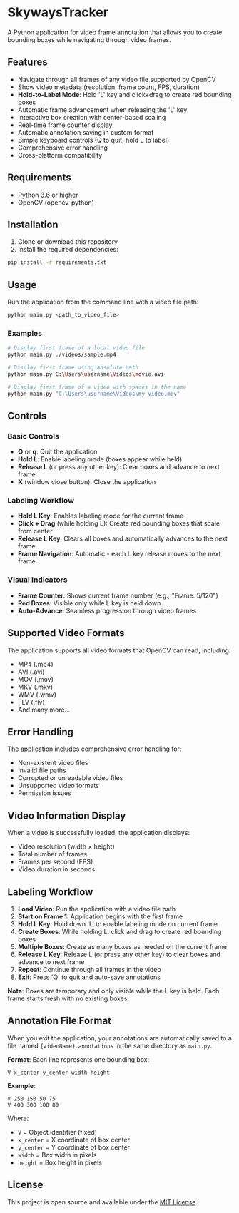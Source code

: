 # SkywaysTracker

A Python application for video frame annotation that allows you to create bounding boxes while navigating through video frames.

## Features

- Navigate through all frames of any video file supported by OpenCV
- Show video metadata (resolution, frame count, FPS, duration)
- **Hold-to-Label Mode**: Hold 'L' key and click+drag to create red bounding boxes
- Automatic frame advancement when releasing the 'L' key
- Interactive box creation with center-based scaling
- Real-time frame counter display
- Automatic annotation saving in custom format
- Simple keyboard controls (Q to quit, hold L to label)
- Comprehensive error handling
- Cross-platform compatibility

## Requirements

- Python 3.6 or higher
- OpenCV (opencv-python)

## Installation

1. Clone or download this repository
2. Install the required dependencies:

```bash
pip install -r requirements.txt
```

## Usage

Run the application from the command line with a video file path:

```bash
python main.py <path_to_video_file>
```

### Examples

```bash
# Display first frame of a local video file
python main.py ./videos/sample.mp4

# Display first frame using absolute path
python main.py C:\Users\username\Videos\movie.avi

# Display first frame of a video with spaces in the name
python main.py "C:\Users\username\Videos\my video.mov"
```

## Controls

### Basic Controls
- **Q** or **q**: Quit the application
- **Hold L**: Enable labeling mode (boxes appear while held)
- **Release L** (or press any other key): Clear boxes and advance to next frame
- **X** (window close button): Close the application

### Labeling Workflow
- **Hold L Key**: Enables labeling mode for the current frame
- **Click + Drag** (while holding L): Create red bounding boxes that scale from center
- **Release L Key**: Clears all boxes and automatically advances to the next frame
- **Frame Navigation**: Automatic - each L key release moves to the next frame

### Visual Indicators
- **Frame Counter**: Shows current frame number (e.g., "Frame: 5/120")
- **Red Boxes**: Visible only while L key is held down
- **Auto-Advance**: Seamless progression through video frames

## Supported Video Formats

The application supports all video formats that OpenCV can read, including:
- MP4 (.mp4)
- AVI (.avi)
- MOV (.mov)
- MKV (.mkv)
- WMV (.wmv)
- FLV (.flv)
- And many more...

## Error Handling

The application includes comprehensive error handling for:
- Non-existent video files
- Invalid file paths
- Corrupted or unreadable video files
- Unsupported video formats
- Permission issues

## Video Information Display

When a video is successfully loaded, the application displays:
- Video resolution (width × height)
- Total number of frames
- Frames per second (FPS)
- Video duration in seconds

## Labeling Workflow

1. **Load Video**: Run the application with a video file path
2. **Start on Frame 1**: Application begins with the first frame
3. **Hold L Key**: Hold down 'L' to enable labeling mode on current frame
4. **Create Boxes**: While holding L, click and drag to create red bounding boxes
5. **Multiple Boxes**: Create as many boxes as needed on the current frame
6. **Release L Key**: Release L (or press any other key) to clear boxes and advance to next frame
7. **Repeat**: Continue through all frames in the video
8. **Exit**: Press 'Q' to quit and auto-save annotations

**Note**: Boxes are temporary and only visible while the L key is held. Each frame starts fresh with no existing boxes.

## Annotation File Format

When you exit the application, your annotations are automatically saved to a file named `{videoName}.annotations` in the same directory as `main.py`.

**Format**: Each line represents one bounding box:
```
V x_center y_center width height
```

**Example**:
```
V 250 150 50 75
V 400 300 100 80
```

Where:
- `V` = Object identifier (fixed)
- `x_center` = X coordinate of box center
- `y_center` = Y coordinate of box center  
- `width` = Box width in pixels
- `height` = Box height in pixels

## License

This project is open source and available under the [MIT License](LICENSE).